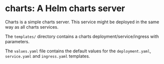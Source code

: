 # charts: A Helm charts server

Charts is a simple charts server. This service might be deployed in the same way as all charts services.

The `templates/` directory contains a charts deployment/service/ingress with parameters.

The `values.yaml` file contains the default values for the
`deployment.yaml`, `service.yaml` and `ingress.yaml` templates.
